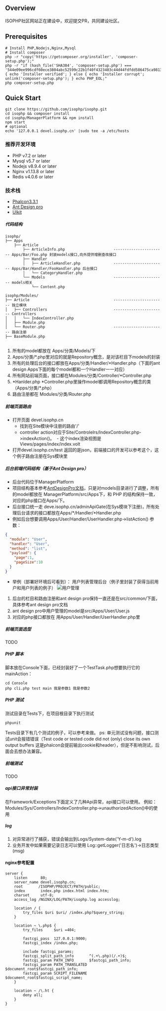 ## Overview
ISOPHP社区网站正在建设中，欢迎提交PR，共同建设社区。

## Prerequisites

```
# Install PHP,Nodejs,Nginx,Mysql
# Install composer
php -r "copy('https://getcomposer.org/installer', 'composer-setup.php');"
php -r "if (hash_file('SHA384', 'composer-setup.php') === '544e09ee996cdf60ece3804abc52599c22b1f40f4323403c44d44fdfdd586475ca9813a858088ffbc1f233e9b180f061') { echo 'Installer verified'; } else { echo 'Installer corrupt'; unlink('composer-setup.php'); } echo PHP_EOL;"
php composer-setup.php
```

## Quick Start
```
git clone https://github.com/isophp/isophp.git
cd isophp && composer install
cd isophp/ManagerPlatform && npm install
npm start
# optional
echo '127.0.0.1 devel.isophp.cn' |sudo tee -a /etc/hosts
```

### 推荐开发环境
- PHP v7.2 or later
- Mysql v5.7 or later
- Nodejs v8.9.4 or later
- Nginx v1.13.8 or later
- Redis v4.0.6 or later

### 技术栈

- [Phalcon3.3.1](https://github.com/phalcon/cphalcon/releases)
- [Ant Design pro](https://pro.ant.design/index-cn)
- [UIkit](https://getuikit.com)

##### 代码结构
```
isophp/
├── Apps
    ├── Article 
        ├── ArticleInfo.php                      ----------------------- Apps/Bar/Foo.php 封装models接口,向外提供增删查改接口
        ├── Handler
        │   ├── ArticleHandler.php               ----------------------- Apps/Bar/Handler/FooHandler.php 后台接口
        │   └── CategoryHandler.php
        └── Models                               ----------------------- models相关
            └── Content.php
         
isophp/Modules/     
├── Article                                      ----------------------- 独立模块
│   ├── Controllers                              ----------------------- Controllers
│   │   └── IndexController.php
│   ├── Module.php
│   └── Router.php                               ----------------------- 路由注册
├── BaseModule.php


```

1. 所有的model都放在 Apps/分类/Models/下
2. Apps/分类/\*.php里对应的就是Repository概念，是对该栏目下models的封装
3. 所有的处理后台的接口都放在Apps/分类/Handler/×Handler.php（下面的ant design Apps下面的每个model都和一个Handler一一对应）
4. 所有网站前端页面，接口都在Modules/分类/Controller/*Controller.php
5. *Hanlder.php   \*Controller.php里操作model都调用Repository概念的类（Apps/分类/\*.php）
6. 路由注册都在 Modules/分类/Router.php  

##### 前端页面路由 
- 打开页面 devel.isophp.cn
  - 找到在Site模块中注册的路由'/'
  - controller action对应于Site/Controlelrs/IndexController.php->indexAction()。
  - 这个index渲染视图是Views/pages/index/index.volt
- 打开devel.isophp.cn/test 返回的是json，前端接口的开发可以参考这个，这个例子路由注册在Sys模块里

##### 后台前端代码结构（基于Ant Design pro）
- 后台代码位于ManagerPlatform
- 项目结构基本参考[AntDesignPro文档](https://pro.ant.design/docs/getting-started-cn#%E7%9B%AE%E5%BD%95%E7%BB%93%E6%9E%84)，只是对models目录进行了调整，所有的model都放在 ManagerPlatform/src/Apps下，和 PHP 的结构保持一致，对应的php接口在Apps/下。
- 后台接口统一走 deve.isophp.cn/adminApiGate(在Sys模块下注册)，所有处理后台请求的接口都放在Apps/*/Handler/*Handler.php
- 例如后台想要调用Apps/User/Handler/UserHandler.php->listAction()
参数：
```json
{
  "module": "User",
  "handler": "User",
  "method": "list",
  "payload": {
    "page":1,
    "pageSize":10
  }
}
```
- 举例（部署好环境后可看到）： 
用户列表管理后台（例子里封装了获得当前用户和用户列表的例子）
![用户管理](./Docs/image/userManager.png)  
1. 后台的栏目和路由注册和ant design pro保持一直还是在src/common/下面，具体参考ant design pro文档
2. ant design pro中用户管理的model是src/Apps/User/User.js
3. 对应的php接口都放在 用Apps/User/Handler/UserHandler.php里

##### 前端页面选型
TODO

##### PHP 脚本

脚本放在Console下面，已经封装好了一个TestTask.php想要执行它的mainAction：
```shell
cd Console
php cli.php test main 我是参数1 我是参数2
```

##### PHP 测试
测试目录在Tests下，在项目根目录下执行测试
```shell
phpunit
```
Tests目录下有几个测试的例子，可以参考来做。
ps: 单元测试没有问题，接口测试unit会报错错误（Test code or tested code did not (only) close its own output buffers
这是phalcon会提前输出cookie和header），但是不影响测试，后面会去想办法兼容。

##### 前端测试
TODO

##### api接口异常封装
在Framework/Exceptions下面定义了几种Api异常，api接口可以使用。
例如： Modules/Sys/Controllers/IndexController.php->unauthorizedAction()中的使用

##### log
1. 对异常进行了捕获，错误会输出到Logs/System-date('Y-m-d').log
2. 业务开发中如果需要记录日志可以使用 Log::getLogger('日志名')->日志类型(msg)

#### nginx参考配置
```nginx
server {
    listen      80;
    server_name devel.isophp.cn;
    root       /ISOPHP/PROJECT/PATH/public; 
    index       index.php index.html index.htm;
    charset     utf-8;
    access_log /NGINX/LOG/PATH/isophp.log accesslog;

    location / {
        try_files $uri $uri/ /index.php?$query_string;
    }

    location ~ \.php$ {
        try_files     $uri =404;

        fastcgi_pass  127.0.0.1:9000;
        fastcgi_index /index.php;

        include fastcgi_params;
        fastcgi_split_path_info       ^(.+\.php)(/.+)$;
        fastcgi_param PATH_INFO       $fastcgi_path_info;
        fastcgi_param PATH_TRANSLATED $document_root$fastcgi_path_info;
        fastcgi_param SCRIPT_FILENAME $document_root$fastcgi_script_name;
    }

    location ~ /\.ht {
        deny all;
    }
}

```
